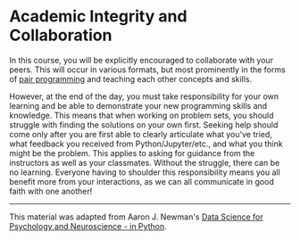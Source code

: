# Academic Integrity and Collaboration

In this course, you will be explicitly encouraged to collaborate with your peers. This will occur in various formats, but most prominently in the forms of [pair programming](https://collaboration.csc.ncsu.edu/laurie/Papers/WilliamsUpchurch.pdf) and teaching each other concepts and skills. 

However, at the end of the day, you must take responsibility for your own learning and be able to demonstrate your new programming skills and knowledge. This means that when working on problem sets, you should struggle with finding the solutions on your own first. Seeking help should come only after you are first able to clearly articulate what you've tried, what feedback you received from Python/Jupyter/etc., and what you think might be the problem. This applies to asking for guidance from the instructors as well as your classmates. Without the struggle, there can be no learning. Everyone having to shoulder this responsibility means you all benefit more from your interactions, as we can all communicate in good faith with one another! 

---
This material was adapted from Aaron J. Newman's [Data Science for Psychology and Neuroscience - in Python](https://neuraldatascience.io/intro.html#).